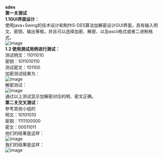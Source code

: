 **sdes**  
**第一关测试**  
**1.1GUI界面设计：**  
使用java+Swing的技术设计和制作S-DES算法加解密设计GUI界面，具有输入明文、密钥、输出等框，并且可以选择加密、解密、以及ascii格式或者二进制格式。  
![image](https://github.com/Hsszw/sdes/assets/147220550/9ade5bae-57f9-41f5-a0ba-c9052b56b20f)  
**1.2 使用测试用例进行测试：**  
测试明文：11011010  
密钥：1011010110  
测试密文：101100  
加密测试结果为：   
![image](https://github.com/Hsszw/sdes/assets/147220550/43bc4798-09b9-4d52-8c5d-715c54bd8f6e)  
解密测试：  
![image](https://github.com/Hsszw/sdes/assets/147220550/5517617b-e5d8-4b7e-b8bf-83fba857671d)  
通过以上测试显示加解密对应的明、密文正确。  
**第二关交叉测试：**  
参考其他小组的  
明文：10101010  
密钥：1111100000  
密文：00011011  
他们的结果是这样：  
![image](https://github.com/Hsszw/sdes/assets/147220550/ddc06a60-e358-45a3-b42c-f95017e5ae34)  
我们的结果是这样：  
![image](https://github.com/Hsszw/sdes/assets/147220550/80538d0a-de98-47bf-8782-1046e57ea6e0)  







